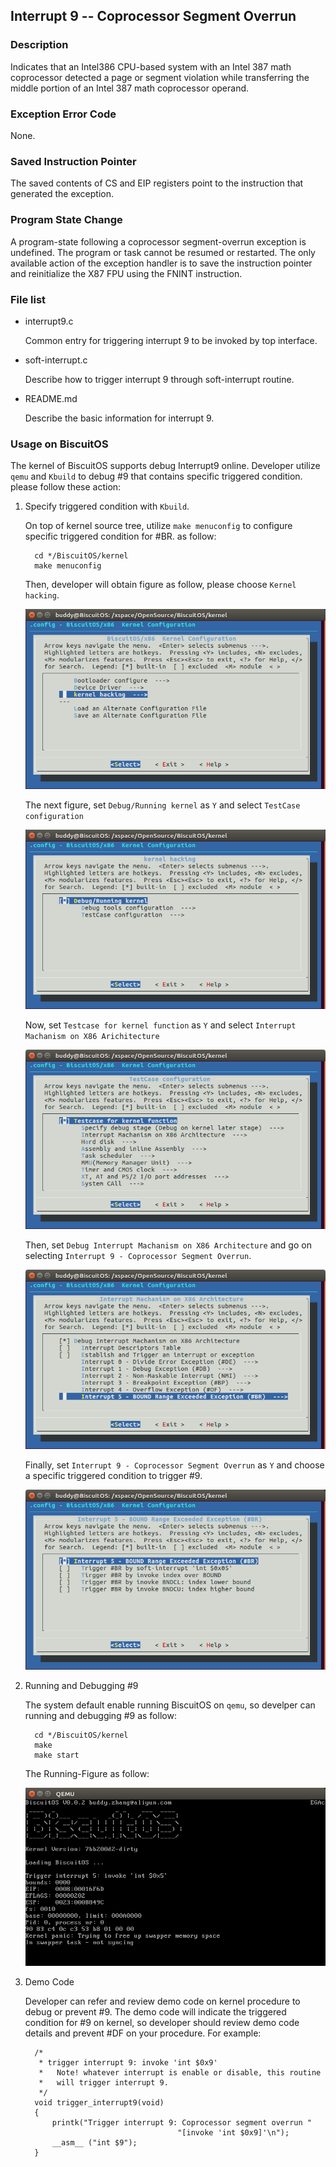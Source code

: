 Interrupt 9 -- Coprocessor Segment Overrun
----------------------------------------------------

### Description

  Indicates that an Intel386 CPU-based system with an Intel 387 math
  coprocessor detected a page or segment violation while transferring
  the middle portion of an Intel 387 math coprocessor operand.

### Exception Error Code

  None.

### Saved Instruction Pointer

  The saved contents of CS and EIP registers point to the instruction
  that generated the exception.

### Program State Change

  A program-state following a coprocessor segment-overrun exception
  is undefined. The program or task cannot be resumed or restarted. The
  only available action of the exception handler is to save the 
  instruction pointer and reinitialize the X87 FPU using the FNINT 
  instruction.

### File list

  * interrupt9.c

    Common entry for triggering interrupt 9 to be invoked by top
    interface.
 
  * soft-interrupt.c

    Describe how to trigger interrupt 9 through soft-interrupt routine.

  * README.md

    Describe the basic information for interrupt 9.

### Usage on BiscuitOS

  The kernel of BiscuitOS supports debug Interrupt9 online. Developer utilize
  `qemu` and `Kbuild` to debug #9 that contains specific triggered condition.
  please follow these action:

  1. Specify triggered condition with `Kbuild`.

     On top of kernel source tree, utilize `make menuconfig` to configure
     specific triggered condition for #BR. as follow:

     ```
       cd */BiscuitOS/kernel
       make menuconfig
     ```

     Then, developer will obtain figure as follow, please choose `Kernel 
     hacking`.

     ![Alt text](https://github.com/EmulateSpace/PictureSet/blob/master/BiscuitOS/BiscuitOS_common_Kbuild.png)

     The next figure, set `Debug/Running kernel` as `Y` and select `TestCase
     configuration`

     ![Alt text](https://github.com/EmulateSpace/PictureSet/blob/master/BiscuitOS/kernel_hacking/kernel_hacking.png)

     Now, set `Testcase for kernel function` as `Y` and select `Interrupt 
     Machanism on X86 Arichitecture`

     ![Alt text](https://github.com/EmulateSpace/PictureSet/blob/master/BiscuitOS/kernel_hacking/testcase/TestCase.png)

     Then, set `Debug Interrupt Machanism on X86 Architecture` and go on
     selecting `Interrupt 9 - Coprocessor Segment Overrun`.

     ![Alt text](https://github.com/EmulateSpace/PictureSet/blob/master/BiscuitOS/kernel_hacking/testcase/interrupt/INT_INT5_TOP.png)

     Finally, set `Interrupt 9 - Coprocessor Segment Overrun` as `Y`
     and choose a specific triggered condition to trigger #9.

     ![Alt text](https://github.com/EmulateSpace/PictureSet/blob/master/BiscuitOS/kernel_hacking/testcase/interrupt/INT_INT5_MENU.png)

  2. Running and Debugging #9

     The system default enable running BiscuitOS on `qemu`, so develper can
     running and debugging #9 as follow:

     ```
       cd */BiscuitOS/kernel
       make
       make start
     ```

     The Running-Figure as follow:

     ![Alt text](https://github.com/EmulateSpace/PictureSet/blob/master/BiscuitOS/kernel_hacking/testcase/interrupt/INT_INT5_RUN.png)

  3. Demo Code

     Developer can refer and review demo code on kernel procedure to debug or 
     prevent #9. The demo code will indicate the triggered condition for #9
     on kernel, so developer should review demo code details and prevent 
     #DF on your procedure. For example:

     ```
       /*
        * trigger interrupt 9: invoke 'int $0x9'
        *   Note! whatever interrupt is enable or disable, this routine
        *   will trigger interrupt 9.
        */
       void trigger_interrupt9(void)
       {
           printk("Trigger interrupt 9: Coprocessor segment overrun "
                                       "[invoke 'int $0x9]'\n");
           __asm__ ("int $9");
       }
     ```
